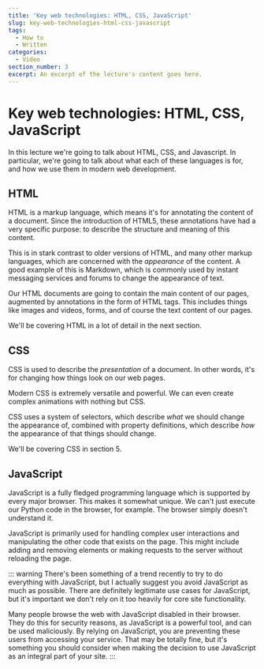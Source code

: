 ```yaml
---
title: 'Key web technologies: HTML, CSS, JavaScript'
slug: key-web-technologies-html-css-javascript
tags:
  - How to
  - Written
categories:
  - Video
section_number: 3
excerpt: An excerpt of the lecture's content goes here.
---
```


# Key web technologies: HTML, CSS, JavaScript

In this lecture we're going to talk about HTML, CSS, and Javascript. In particular, we're going to talk about what each of these languages is for, and how we use them in modern web development.

## HTML

HTML is a markup language, which means it's for annotating the content of a document. Since the introduction of HTML5, these annotations have had a very specific purpose: to describe the structure and meaning of this content.

This is in stark contrast to older versions of HTML, and many other markup languages, which are concerned with the *appearance* of the content. A good example of this is Markdown, which is commonly used by instant messaging services and forums to change the appearance of text.

Our HTML documents are going to contain the main content of our pages, augmented by annotations in the form of HTML tags. This includes things like images and videos, forms, and of course the text content of our pages.

We'll be covering HTML in a lot of detail in the next section.

## CSS

CSS is used to describe the *presentation* of a document. In other words, it's for changing how things look on our web pages.

Modern CSS is extremely versatile and powerful. We can even create complex animations with nothing but CSS.

CSS uses a system of selectors, which describe *what* we should change the appearance of, combined with property definitions, which describe *how* the appearance of that things should change.

We'll be covering CSS in section 5.

## JavaScript

JavaScript is a fully fledged programming language which is supported by every major browser. This makes it somewhat unique. We can't just execute our Python code in the browser, for example. The browser simply doesn't understand it.

JavaScript is primarily used for handling complex user interactions and manipulating the other code that exists on the page. This might include adding and removing elements or making requests to the server without reloading the page.

::: warning
There's been something of a trend recently to try to do everything with JavaScript, but I actually suggest you avoid JavaScript as much as possible. There are definitely legitimate use cases for JavaScript, but it's important we don't rely on it too heavily for core site functionality.

Many people browse the web with JavaScript disabled in their browser. They do this for security reasons, as JavaScript is a powerful tool, and can be used maliciously. By relying on JavaScript, you are preventing these users from accessing your service. That may be totally fine, but it's something you should consider when making the decision to use JavaScript as an integral part of your site.
:::

